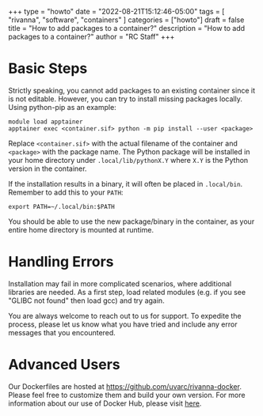 +++
type = "howto"
date = "2022-08-21T15:12:46-05:00" 
tags = [ "rivanna", "software", "containers" ] 
categories = ["howto"]
draft = false 
title = "How to add packages to a container?"
description = "How to add packages to a container?"
author = "RC Staff"
+++

# Basic Steps

Strictly speaking, you cannot add packages to an existing container since it is not editable. However, you can try to install missing packages locally. Using python-pip as an example:

```
module load apptainer
apptainer exec <container.sif> python -m pip install --user <package>
```

Replace `<container.sif>` with the actual filename of the container and `<package>` with the package name. The Python package will be installed in your home directory under `.local/lib/pythonX.Y` where `X.Y` is the Python version in the container.

If the installation results in a binary, it will often be placed in `.local/bin`. Remember to add this to your `PATH`:

```
export PATH=~/.local/bin:$PATH
```

You should be able to use the new package/binary in the container, as your entire home directory is mounted at runtime.

# Handling Errors

Installation may fail in more complicated scenarios, where additional libraries are needed. As a first step, load related modules (e.g. if you see "GLIBC not found" then load gcc) and try again.

You are always welcome to reach out to us for support. To expedite the process, please let us know what you have tried and include any error messages that you encountered.

# Advanced Users

Our Dockerfiles are hosted at https://github.com/uvarc/rivanna-docker. Please feel free to customize them and build your own version. For more information about our use of Docker Hub, please visit [here](/userinfo/rivanna/software/containers/#container-registries-for-uva-research-computing).
